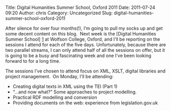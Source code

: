 Title: Digital Humanities Summer School, Oxford 2011
Date: 2011-07-24 09:20
Author: chris
Category: Uncategorized
Slug: digital-humanities-summer-school-oxford-2011

After silence for over four months(!), I'm going to pull my socks up and
get some decent content on this blog.  Next week is the [Digital
Humanities Summer School] [1] at Wolfson College, Oxford, and I'll be
reporting on the sessions I attend for each of the five days.
Unfortunately, because there are two parallel streams, I can only
attend half of all the sessions on offer, but it is going to be a busy
and fascinating week and one I've been looking forward to for a long
time.

The sessions I've chosen to attend focus on XML, XSLT, digital libraries
and project management.  On Monday, I'll be attending:
  
- Creating digital texts in XML using the TEI (Part 1)  
- “...and now what?” Some approaches to project modelling.  
- Practical RDF modelling and conversion  
- Providing documents on the web: experience from legislation.gov.uk  

[1]: http://digital.humanities.ox.ac.uk/DHSS2011/	"Digital Humanities Summer School"

